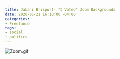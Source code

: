 ```yaml
---
title: Jabari Brisport- "I Voted" Zoom Backgrounds
date: 2020-06-21 16:10:00 -04:00
categories:
- Freelance
tags:
- social
- politics
---
```


![Zoom.gif](/uploads/Zoom.gif)